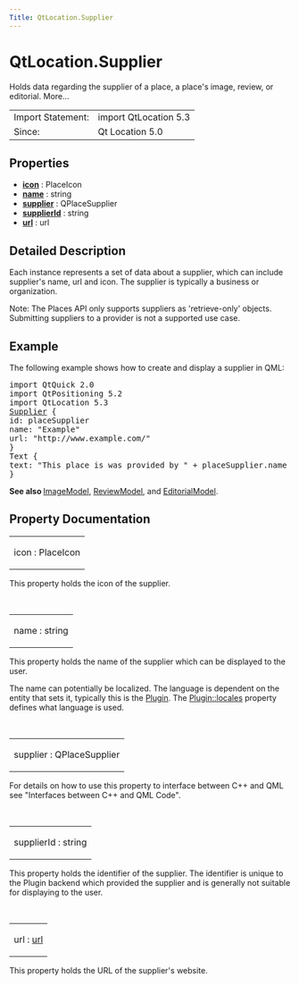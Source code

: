 ```yaml
---
Title: QtLocation.Supplier
---
```


# QtLocation.Supplier

<span class="subtitle"></span>
<!-- $$$Supplier-brief -->
<p>Holds data regarding the supplier of a place, a place's image, review, or editorial. More...</p>
<!-- @@@Supplier -->
<table class="alignedsummary">
<tr><td class="memItemLeft rightAlign topAlign"> Import Statement:</td><td class="memItemRight bottomAlign"> import QtLocation 5.3</td></tr><tr><td class="memItemLeft rightAlign topAlign"> Since:</td><td class="memItemRight bottomAlign">  Qt Location 5.0</td></tr></table><ul>
</ul>
<h2 id="properties">Properties</h2>
<ul>
<li class="fn"><b><b><a href="QtLocation.Supplier.md#icon-prop">icon</a></b></b> : PlaceIcon</li>
<li class="fn"><b><b><a href="QtLocation.Supplier.md#name-prop">name</a></b></b> : string</li>
<li class="fn"><b><b><a href="QtLocation.Supplier.md#supplier-prop">supplier</a></b></b> : QPlaceSupplier</li>
<li class="fn"><b><b><a href="QtLocation.Supplier.md#supplierId-prop">supplierId</a></b></b> : string</li>
<li class="fn"><b><b><a href="QtLocation.Supplier.md#url-prop">url</a></b></b> : url</li>
</ul>
<!-- $$$Supplier-description -->
<h2 id="details">Detailed Description</h2>
</p>
<p>Each instance represents a set of data about a supplier, which can include supplier's name, url and icon. The supplier is typically a business or organization.</p>
<p>Note: The Places API only supports suppliers as 'retrieve-only' objects. Submitting suppliers to a provider is not a supported use case.</p>
<h2 id="example">Example</h2>
<p>The following example shows how to create and display a supplier in QML:</p>
<pre class="qml">import QtQuick 2.0
import QtPositioning 5.2
import QtLocation 5.3
<span class="type"><a href="QtLocation.Supplier.md">Supplier</a></span> {
<span class="name">id</span>: <span class="name">placeSupplier</span>
<span class="name">name</span>: <span class="string">&quot;Example&quot;</span>
<span class="name">url</span>: <span class="string">&quot;http://www.example.com/&quot;</span>
}
<span class="type">Text</span> {
<span class="name">text</span>: <span class="string">&quot;This place is was provided by &quot;</span> <span class="operator">+</span> <span class="name">placeSupplier</span>.<span class="name">name</span> <span class="operator">+</span> <span class="string">&quot;\n&quot;</span> <span class="operator">+</span> <span class="name">placeSupplier</span>.<span class="name">url</span>
}</pre>
<p><b>See also </b><a href="QtLocation.ImageModel.md">ImageModel</a>, <a href="QtLocation.ReviewModel.md">ReviewModel</a>, and <a href="QtLocation.EditorialModel.md">EditorialModel</a>.</p>
<!-- @@@Supplier -->
<h2>Property Documentation</h2>
<!-- $$$icon -->
<table class="qmlname"><tr valign="top" id="icon-prop"><td class="tblQmlPropNode"><p><span class="name">icon</span> : <span class="type">PlaceIcon</span></p></td></tr></table><p>This property holds the icon of the supplier.</p>
<!-- @@@icon -->
<br/>
<!-- $$$name -->
<table class="qmlname"><tr valign="top" id="name-prop"><td class="tblQmlPropNode"><p><span class="name">name</span> : <span class="type">string</span></p></td></tr></table><p>This property holds the name of the supplier which can be displayed to the user.</p>
<p>The name can potentially be localized. The language is dependent on the entity that sets it, typically this is the <a href="QtLocation.location-places-qml.md#plugin">Plugin</a>. The <a href="QtLocation.Plugin.md#locales-prop">Plugin::locales</a> property defines what language is used.</p>
<!-- @@@name -->
<br/>
<!-- $$$supplier -->
<table class="qmlname"><tr valign="top" id="supplier-prop"><td class="tblQmlPropNode"><p><span class="name">supplier</span> : <span class="type">QPlaceSupplier</span></p></td></tr></table><p>For details on how to use this property to interface between C++ and QML see &quot;Interfaces between C++ and QML Code&quot;.</p>
<!-- @@@supplier -->
<br/>
<!-- $$$supplierId -->
<table class="qmlname"><tr valign="top" id="supplierId-prop"><td class="tblQmlPropNode"><p><span class="name">supplierId</span> : <span class="type">string</span></p></td></tr></table><p>This property holds the identifier of the supplier. The identifier is unique to the Plugin backend which provided the supplier and is generally not suitable for displaying to the user.</p>
<!-- @@@supplierId -->
<br/>
<!-- $$$url -->
<table class="qmlname"><tr valign="top" id="url-prop"><td class="tblQmlPropNode"><p><span class="name">url</span> : <span class="type"><a href="QtLocation.Supplier.md#url-prop">url</a></span></p></td></tr></table><p>This property holds the URL of the supplier's website.</p>
<!-- @@@url -->
<br/>

